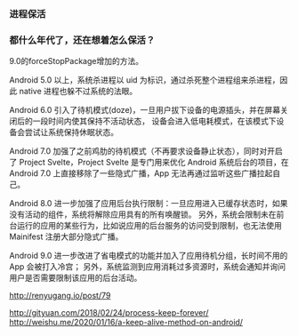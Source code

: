 ### 进程保活

### 都什么年代了，还在想着怎么保活？

9.0的forceStopPackage增加的方法。

Android 5.0 以上，系统杀进程以 uid 为标识，通过杀死整个进程组来杀进程，因此 native 进程也躲不过系统的法眼。

Android 6.0 引入了待机模式(doze)，一旦用户拔下设备的电源插头，并在屏幕关闭后的一段时间内使其保持不活动状态，
设备会进入低电耗模式，在该模式下设备会尝试让系统保持休眠状态。

Android 7.0 加强了之前鸡肋的待机模式（不再要求设备静止状态），同时对开启了 Project Svelte，Project Svelte 
是专门用来优化 Android 系统后台的项目，在 Android 7.0 上直接移除了一些隐式广播，App 无法再通过监听这些广播拉起自己。

Android 8.0 进一步加强了应用后台执行限制：一旦应用进入已缓存状态时，如果没有活动的组件，系统将解除应用具有的所有唤醒锁。
另外，系统会限制未在前台运行的应用的某些行为，比如说应用的后台服务的访问受到限制，也无法使用 Mainifest 注册大部分隐式广播。

Android 9.0 进一步改进了省电模式的功能并加入了应用待机分组，长时间不用的 App 会被打入冷宫；
另外，系统监测到应用消耗过多资源时，系统会通知并询问用户是否需要限制该应用的后台活动。



http://renyugang.io/post/79

http://gityuan.com/2018/02/24/process-keep-forever/
http://weishu.me/2020/01/16/a-keep-alive-method-on-android/